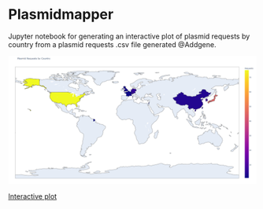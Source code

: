 # Plasmidmapper
Jupyter notebook for generating an interactive plot of plasmid requests by country from a plasmid requests .csv file generated @Addgene. 

![](https://github.com/Sverreg/plasmidmapper/blob/master/plasmidmap.png)

[Interactive plot](http://htmlpreview.github.io/?https://github.com/Sverreg/plasmidmapper/blob/master/plasmid_requests_map.html)
